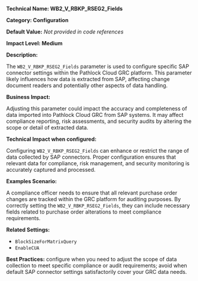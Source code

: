 **Technical Name: WB2_V_RBKP_RSEG2_Fields**

**Category: Configuration**

**Default Value:** *Not provided in code references*

**Impact Level: Medium**

**Description:**

The `WB2_V_RBKP_RSEG2_Fields` parameter is used to configure specific SAP connector settings within the Pathlock Cloud GRC platform. This parameter likely influences how data is extracted from SAP, affecting change document readers and potentially other aspects of data handling.

**Business Impact:**

Adjusting this parameter could impact the accuracy and completeness of data imported into Pathlock Cloud GRC from SAP systems. It may affect compliance reporting, risk assessments, and security audits by altering the scope or detail of extracted data.

**Technical Impact when configured:**

Configuring `WB2_V_RBKP_RSEG2_Fields` can enhance or restrict the range of data collected by SAP connectors. Proper configuration ensures that relevant data for compliance, risk management, and security monitoring is accurately captured and processed.

**Examples Scenario:**

A compliance officer needs to ensure that all relevant purchase order changes are tracked within the GRC platform for auditing purposes. By correctly setting the `WB2_V_RBKP_RSEG2_Fields`, they can include necessary fields related to purchase order alterations to meet compliance requirements.

**Related Settings:**

- `BlockSizeForMatrixQuery`
- `EnableCUA`

**Best Practices:** configure when you need to adjust the scope of data collection to meet specific compliance or audit requirements; avoid when default SAP connector settings satisfactorily cover your GRC data needs.